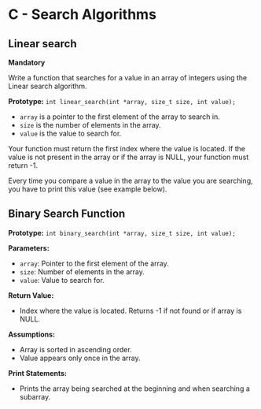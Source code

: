 # C - Search Algorithms

## Linear search

**Mandatory**

Write a function that searches for a value in an array of integers using the Linear search algorithm.

**Prototype:** `int linear_search(int *array, size_t size, int value);`

- `array` is a pointer to the first element of the array to search in.
- `size` is the number of elements in the array.
- `value` is the value to search for.

Your function must return the first index where the value is located. If the value is not present in the array or if the array is NULL, your function must return -1.

Every time you compare a value in the array to the value you are searching, you have to print this value (see example below).

## Binary Search Function

**Prototype:** `int binary_search(int *array, size_t size, int value);`

**Parameters:**
- `array`: Pointer to the first element of the array.
- `size`: Number of elements in the array.
- `value`: Value to search for.

**Return Value:**
- Index where the value is located. Returns -1 if not found or if array is NULL.

**Assumptions:**
- Array is sorted in ascending order.
- Value appears only once in the array.

**Print Statements:**
- Prints the array being searched at the beginning and when searching a subarray.
